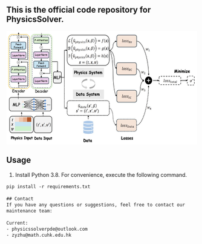 ## This is the official code repository for PhysicsSolver.

<p align="center">
<img src=".\pic\overall.jpg" height = "300" alt="" align=center />
</p>

## Usage

1. Install Python 3.8. For convenience, execute the following command.

```
pip install -r requirements.txt

## Contact
If you have any questions or suggestions, feel free to contact our maintenance team:

Current:
- physicssolverpde@outlook.com
- zyzhu@math.cuhk.edu.hk
